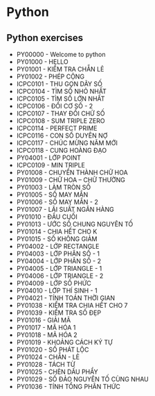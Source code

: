 # Python
## Python exercises

- PY00000 - Welcome to python
- PY01000 - HELLO
- PY01001 - KIỂM TRA CHẴN LẺ
- PY01002 - PHÉP CỘNG
- ICPC0101 - THU GỌN DÃY SỐ
- ICPC0104 - TÌM SỐ NHỎ NHẤT
- ICPC0105 - TÌM SỐ LỚN NHẤT
- ICPC0106 - ĐỔI CƠ SỐ - 2
- ICPC0107 - THAY ĐỔI CHỮ SỐ
- ICPC0108 - SUM TRIPLE ZERO
- ICPC0114 - PERFECT PRIME
- ICPC0116 - CON SỐ DUYÊN NỢ
- ICPC0117 - CHÚC MỪNG NĂM MỚI
- ICPC0118 - CUNG HOÀNG ĐẠO
- PY04001 - LỚP POINT
- ICPC0109 - MIN TRIPLE
- PY01008 - CHUYỂN THÀNH CHỮ HOA
- PY01009 - CHỮ HOA – CHỮ THƯỜNG
- PY01003 - LÀM TRÒN SỐ
- PY01005 - SỐ MAY MẮN
- PY01006 - SỐ MAY MẮN - 2
- PY01007 - LÃI SUẤT NGÂN HÀNG
- PY01010 - ĐẦU CUỐI
- PY01013 - ƯỚC SỐ CHUNG NGUYÊN TỐ
- PY01014 - CHIA HẾT CHO K
- PY01015 - SỐ KHÔNG GIẢM
- PY04002 - LỚP RECTANGLE
- PY04003 - LỚP PHÂN SỐ - 1
- PY04004 - LỚP PHÂN SỐ - 2
- PY04005 - LỚP TRIANGLE - 1
- PY04006 - LỚP TRIANGLE - 2
- PY04009 - LỚP SỐ PHỨC
- PY04010 - LỚP THÍ SINH - 1
- PY04021 - TÍNH TOÁN THỜI GIAN
- PY01038 - KIỂM TRA CHIA HẾT CHO 7
- PY01039 - KIỂM TRA SỐ ĐẸP
- PY01016 - GIẢI MÃ
- PY01017 - MÃ HÓA 1
- PY01018 - MÃ HÓA 2
- PY01019 - KHOẢNG CÁCH KÝ TỰ
- PY01020 - SỐ PHÁT LỘC
- PY01024 - CHẴN - LẺ
- PY01028 - TÁCH TỪ
- PY01025 - CHÈN DẤU PHẨY
- PY01029 - SỐ ĐẢO NGUYÊN TỐ CÙNG NHAU
- PY01036 - TÍNH TỔNG PHÂN THỨC
